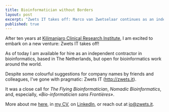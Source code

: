 ```yaml
---
title: Bioinformatician without Borders
layout: post
excerpt: "Zwets IT takes off: Marco van Zwetselaar continues as an independent bioinformatics consultant"
published: true
---
```


After ten years at [Kilimanjaro Clinical Research Institute](https://www.kcri.ac.tz),
I am excited to embark on a new venture: Zwets IT takes off!

As of today I am available for hire as an independent contractor in bioinformatics,
based in The Netherlands, but open for bioinformatics work around the world.

Despite some colourful suggestions for company names by friends and colleagues,
I've gone with pragmatic: Zwets IT (<http://zwets.it>).

It was a close call for _The Flying Bioinformatician_, _Nomadic Bioinformatics_,
and, especially, _«Bio-informaticien sans Frontières»_.

More about me [here](https://io.zwets.it/about), in [my CV](https://io.zwets.it/cv.pdf),
on [LinkedIn](https://www.linkedin.com/in/zwets/), or reach out at io@zwets.it.

